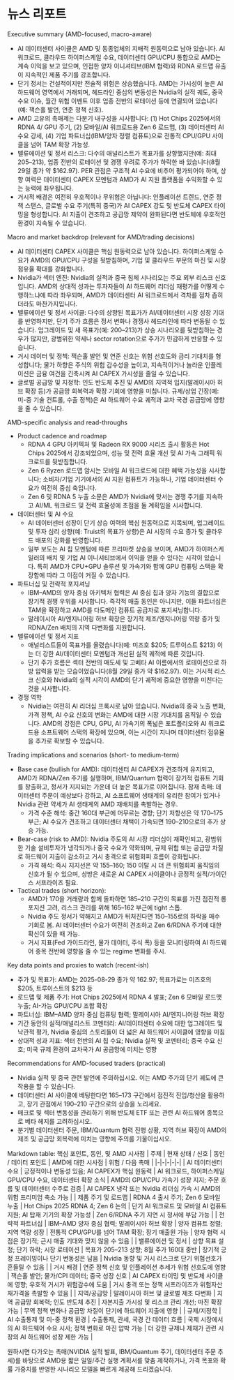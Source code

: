 # 뉴스 리포트

Executive summary (AMD-focused, macro-aware)
- AI 데이터센터 사이클은 AMD 및 동종업체의 지배적 원동력으로 남아 있습니다. AI 워크로드, 클라우드 하이퍼스케일 수요, 데이터센터 GPU/CPU 통합으로 AMD는 계속 이익을 보고 있으며, 인접한 양자 이니셔티브(IBM 협력)와 RDNA 로드맵 유출이 지속적인 제품 주기를 강조합니다.
- 단기 정서는 건설적이지만 전술적 위험은 상승했습니다. AMD는 가시성이 높은 AI 하드웨어 영역에서 거래되며, 헤드라인 중심의 변동성은 Nvidia의 실적 궤도, 중국 수요 이슈, 월간 위험 이벤트 이후 업종 전반의 로테이션 등에 연결되어 있습니다(예: 잭슨홀 발언, 연준 정책 신호).
- AMD 고유의 촉매제는 다분기 내구성을 시사합니다: (1) Hot Chips 2025에서의 RDNA 4/ GPU 주기, (2) 모바일/AI 워크로드용 Zen 6 로드맵, (3) 데이터센터 AI 수요 강세, (4) 기업 파트너십(IBM/양자 정렬 컴퓨트)으로 전통적 CPU/GPU 사이클을 넘어 TAM 확장 가능성.
- 밸류에이션 및 정서 리스크: 다수의 애널리스트가 목표가를 상향했지만(예: 최대 $205–$213), 업종 전반의 로테이션 및 경쟁 우려로 주가가 하락한 바 있습니다(8월 29일 종가 약 $162.97). PER 관점은 구조적 AI 수요에 비추어 평가되어야 하며, 상향 여력은 데이터센터 CAPEX 모멘텀과 AMD가 AI 지원 플랫폼을 수익화할 수 있는 능력에 좌우됩니다.
- 거시적 배경은 여전히 우호적이나 무위험은 아닙니다: 인플레이션 트렌드, 연준 정책 스탠스, 글로벌 수요 주기(특히 중국)가 AI CAPEX 강도 및 반도체 CAPEX 타이밍을 형성합니다. AI 지출이 견조하고 공급망 제약이 완화된다면 반도체에 우호적인 환경이 지속될 수 있습니다.

Macro and market backdrop (relevant for AMD/trading decisions)
- AI 데이터센터 CAPEX 사이클은 핵심 원동력으로 남아 있습니다. 하이퍼스케일 수요가 AMD의 GPU/CPU 구성을 뒷받침하며, 기업 및 클라우드 부문의 마진 및 시장점유율 확대를 강화합니다.
- Nvidia가 섹터 엔진: Nvidia의 실적과 중국 침체 시나리오는 주요 외부 리스크 신호입니다. AMD의 상대적 성과는 투자자들이 AI 하드웨어 리더십 재평가를 어떻게 수행하느냐에 따라 좌우되며, AMD가 데이터센터 AI 워크로드에서 격차를 점차 좁히더라도 마찬가지입니다.
- 밸류에이션 및 정서 사이클: 다수의 상향된 목표가가 AI/데이터센터 시장 성장 기대를 반영하지만, 단기 주가 흐름은 정서 변화나 경쟁사 헤드라인에 따라 변동될 수 있습니다. 업그레이드 및 새 목표가(예: $200–$213)가 상승 시나리오를 뒷받침하는 경우가 많지만, 광범위한 약세나 sector rotation으로 주가가 민감하게 반응할 수 있습니다.
- 거시 데이터 및 정책: 잭슨홀 발언 및 연준 신호는 위험 선호도와 금리 기대치를 형성합니다; 물가 하향은 주식의 위험 감수성을 높이고, 지속적이거나 놀라운 인플레이션은 금융 여건을 긴축시켜 AI CAPEX 가시성을 줄일 수 있습니다.
- 글로벌 공급망 및 지정학: 인도 반도체 추진 및 AMD의 지역적 입지(말레이시아 허브 확장 등)가 공급망 회복력과 확장 기회에 영향을 미칩니다. 규제/상업 긴장(예: 미-중 기술 컨트롤, 수출 정책)은 AI 하드웨어 수요 궤적과 교차 국경 공급망에 영향을 줄 수 있습니다.

AMD-specific analysis and read-throughs
- Product cadence and roadmap
  - RDNA 4 GPU 아키텍처 및 Radeon RX 9000 시리즈 출시 활동은 Hot Chips 2025에서 강조되었으며, 성능 및 전력 효율 개선 및 AI 가속 그래픽 워크로드를 뒷받침합니다.
  - Zen 6 Ryzen 로드맵 암시는 모바일 AI 워크로드에 대한 혜택 가능성을 시사합니다; 소비자/기업 기기에서의 AI 지원 컴퓨트가 가능하나, 기업 데이터센터 수요가 여전히 중심 축입니다.
  - Zen 6 및 RDNA 5 누출 소문은 AMD가 Nvidia에 맞서는 경쟁 주기를 지속하고 AI/ML 워크로드 및 전력 효율성에 초점을 둘 계획임을 시사합니다.
- 데이터센터 및 AI 수요
  - AI 데이터센터 성장이 단기 상승 여력의 핵심 원동력으로 지목되며, 업그레이드 및 투자 심리 상향(예: Truist의 목표가 상향)은 AI 시장의 수요 증가 및 클라우드 배포의 강화를 반영합니다.
  - 일부 보도는 AI 칩 모멘텀에 따른 프리마켓 상승을 보이며, AMD가 하이퍼스케일러의 배치 및 기업 AI 이니셔티브에서 이익을 얻을 수 있다는 시각이 있습니다. 특히 AMD가 CPU+GPU 솔루션 및 가속기와 함께 GPU 컴퓨팅 스택을 확장함에 따라 그 이점이 커질 수 있습니다.
- 파트너십 및 전략적 포지셔닝
  - IBM–AMD의 양자 중심 아키텍처 협력은 AI 중심 칩과 양자 기능의 결합으로 장기적 경쟁 우위를 시사합니다. 즉각적 매출 동인은 아니지만, 이들 파트너십은 TAM을 확장하고 AMD를 다도메인 컴퓨트 공급자로 포지셔닝합니다.
  - 말레이시아 AI/엔지니어링 허브 확장은 장기적 제조/엔지니어링 역량 증가 및 RDNA/Zen 배치의 지역 다변화를 지원합니다.
- 밸류에이션 및 정서 지표
  - 애널리스트들이 목표가를 올렸습니다(예: 미즈호 $205; 트루이스트 $213) 이는 더 강한 AI/데이터센터 모멘텀과 개선된 실적 궤적에 따른 것입니다.
  - 단기 주가 흐름은 섹터 전반의 매도세 및 고베타 AI 이름에서의 로테이션으로 하방 압력을 받는 모습이었습니다(8월 29일 종가 약 $162.97). 이는 거시적 리스크 신호와 Nvidia의 실적 시각이 AMD의 단기 궤적에 중요한 영향을 미친다는 것을 시사합니다.
- 경쟁 역학
  - Nvidia는 여전히 AI 리더십 프록시로 남아 있습니다. Nvidia의 중국 노출 변화, 가격 정책, AI 수요 신호의 변화는 AMD에 대한 시장 기대치를 움직일 수 있습니다. AMD의 강점은 CPU, GPU, AI 가속기의 폭넓은 포트폴리오와 AI 워크로드용 소프트웨어 스택의 확장에 있으며, 이는 시간이 지나며 데이터센터 점유율을 추가로 확보할 수 있습니다.

Trading implications and scenarios (short- to medium-term)
- Base case (bullish for AMD): 데이터센터 AI CAPEX가 견조하게 유지되고, AMD가 RDNA/Zen 주기를 실행하며, IBM/Quantum 협력이 장기적 컴퓨트 기회를 창출하고, 정서가 지지되는 가운데 더 높은 목표가로 이어집니다. 잠재 촉매: 데이터센터 주문이 예상보다 강하고, AI 소프트웨어 생태계의 유리한 참여가 있거나 Nvidia 관련 약세가 AI 생태계의 AMD 재배치를 촉발하는 경우.
  - 가격 수준 해석: 중간 160대 부근에 머무르는 경향; 단기 저항선은 약 170–175 부근; AI 수요가 견조하고 데이터센터 채택이 가속되면 190–210으로의 추가 상승 가능.
- Bear-case (risk to AMD): Nvidia 주도의 AI 시장 리더십이 재확인되고, 광범위한 기술 설비투자가 냉각되거나 중국 수요가 약화되며, 규제 위험 또는 공급망 차질로 하드웨어 지출이 감소하고 거시 충격으로 위험회피 흐름이 강화됩니다.
  - 가격 해석: 즉시 지지선은 약 155–160; 150 이탈 시 더 큰 위험회피 움직임의 신호가 될 수 있으며, 상방은 새로운 AI CAPEX 사이클이나 긍정적 실적/가이던스 서프라이즈 필요.
- Tactical trades (short horizon):
  - AMD가 170을 거래량과 함께 돌파하면 185–210 구간의 목표를 가진 점진적 롱 포지션 고려, 리스크 관리를 위해 165–162 부근에 tight 스톱.
  - Nvidia 주도 정서가 약해지고 AMD가 뒤처진다면 150–155로의 하락을 매수 기회로 봄. AI 데이터센터 수요가 여전히 견조하고 Zen 6/RDNA 주기에 대한 확신이 있을 때 가능.
  - 거시 지표(Fed 가이드라인, 물가 데이터, 주식 폭) 등을 모니터링하여 AI 하드웨어 종목 전반에 영향을 줄 수 있는 regime 변화를 주시.

Key data points and proxies to watch (recent-ish)
- 주가 및 목표가: AMD는 2025-08-29 종가 약 162.97; 목표가로는 미즈호의 $205, 트루이스트의 $213 등
- 로드맵 및 제품 주기: Hot Chips 2025에서 RDNA 4 발표; Zen 6 모바일 로드맷 누출; AI-가능 GPU/CPU 조합 확장
- 파트너십: IBM–AMD 양자 중심 컴퓨팅 협력; 말레이시아 AI/엔지니어링 허브 확장
- 기간 동안의 실적/애널리스트 코멘터리: AI/데이터센터 수요에 대한 업그레이드 및 낙관적 평가, Nvidia 중심의 스토리들이 더 넓은 AI 하드웨어 사이클에 영향을 미침
- 상대적 성과 지표: 섹터 전반의 AI 칩 수요; Nvidia 실적 및 코멘터리; 중국 수요 신호; 미국 규제 환경이 교차국가 AI 공급망에 미치는 영향

Recommendations for AMD-focused traders (practical)
- Nvidia 실적 및 중국 관련 발언에 주의하십시오. 이는 AMD 주가의 단기 궤도에 큰 작용을 할 수 있습니다.
- 데이터센터 AI 사이클에 베팅한다면 165–173 구간에서 점진적 진입/청산을 활용하고, 장기 관점에서 190–210 구간으로의 상승을 노리세요.
- 매크로 및 섹터 변동성을 관리하기 위해 반도체 ETF 또는 관련 AI 하드웨어 종목으로 베타 헤지를 고려하십시오.
- 분기별 데이터센터 주문, IBM/Quantum 협력 진행 상황, 지역 허브 확장이 AMD의 제조 및 공급망 회복력에 미치는 영향에 주의를 기울이십시오.

Markdown table: 핵심 포인트, 동인, 및 AMD 시사점
| 주제 | 현재 상태 / 신호 | 동인 / 데이터 포인트 | AMD에 대한 시사점 | 위험 / 다음 촉매 |
|-|-|-|-|-|
| AI 데이터센터 수요 | 긍정적이나 변동성 있음; AI CAPEX가 핵심 원동력 | AI 워크로드, 하이퍼스케일 GPU/CPU 수요, 데이터센터 확장 소식 | AMD의 GPU/CPU 가속기 성장 지지; 주문 흐름 및 데이터센터 수주로 검증 | AI CAPEX 냉각 또는 Nvidia 리더십 가속 시 AMD의 위험 프리미엄 축소 가능 |
| 제품 주기 및 로드맵 | RDNA 4 출시 주기; Zen 6 모바일 누출 | Hot Chips 2025 RDNA 4; Zen 6 논의 | 단기 AI 워크로드 및 모바일 AI 컴퓨트 지원; AI 탑재 기기의 확장 가능성 | Zen 6/RDNA 주기 지연 시 정서에 부담 가능 |
| 전략적 파트너십 | IBM–AMD 양자 중심 협력; 말레이시아 허브 확장 | 양자 컴퓨트 정렬; 지역 역량 성장 | 전통적 CPU/GPU를 넘어 TAM 확장; 장기 매출원 가능 | 양자 협력 시점은 장기적; 근시 매출 기대와 맞지 않을 수 있음 |
| 밸류에이션 및 정서 | 상향 목표 설정; 단기 하락; 시장 로테이션 | 목표가 $205–$213 상향; 8월 주가 160대 중반 | 장기적 긍정 프레이밍이나 단기 변동성은 남음 | Nvidia 동향 및 거시 리스크로 단기 위험선호가 흔들릴 수 있음 |
| 거시 배경 | 연준 정책 신호 및 인플레이션 추세가 위험 선호도에 영향 | 잭슨홀 발언; 물가/CPI 데이터; 중국 성장 신호 | AI CAPEX 타이밍 및 반도체 사이클에 영향; 우호적 거시가 위험감수에 도움 | 거시 충격 또는 정책 서프라이즈가 위험자산 재가격을 촉발할 수 있음 |
| 지역/공급망 | 말레이시아 허브 및 글로벌 제조 다변화 | 지역 공급망 회복력; 인도 반도체 추진 | 자본지출 가시성 및 리스크 관리 개선; 마진 확장 가능 | 무역 정책 변화나 공급망 차질이 단기에 하드웨어 지출에 영향 |
| 규제/지정학 | AI 수출통제 및 미-중 정책 환경 | 수출통제, 관세, 국경 간 데이터 흐름 | 국제 시장에서의 AI 하드웨어 수요 시사; 정책 변화로 마진 압박 가능 | 더 강한 규제나 제재가 관련 시장의 AI 하드웨어 성장 제한 가능 |

원하시면 다가오는 촉매(NVIDIA 실적 발표, IBM/Quantum 주기, 데이터센터 주문 추세)를 바탕으로 AMD용 짧은 일일/주간 실행 계획서를 맞춤 제작하거나, 가격 목표와 확률 가중치를 반영한 시나리오 모델을 빠르게 제공해 드리겠습니다.
